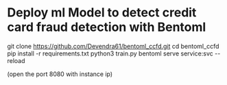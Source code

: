 # Deploy ml Model to detect credit card fraud detection with Bentoml

git clone https://github.com/Devendra61/bentoml_ccfd.git
cd bentoml_ccfd
pip install -r requirements.txt
python3 train.py
bentoml serve service:svc --reload

(open the port 8080 with instance ip)
